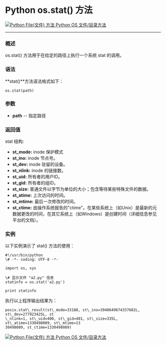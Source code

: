 Python os.stat() 方法
===================

 [![Python File(文件) 方法](../images/up.gif) Python OS 文件/目录方法](os-file-methods.html)

* * *

### 概述

os.stat() 方法用于在给定的路径上执行一个系统 stat 的调用。

### 语法

**stat()**方法语法格式如下：
```
os.stat(path)
```
### 参数

*   **path** \-\- 指定路径
    

### 返回值

stat 结构:

*   **st_mode:** inode 保护模式
*   **st_ino:** inode 节点号。
*   **st_dev:** inode 驻留的设备。
*   **st_nlink:** inode 的链接数。
*   **st_uid:** 所有者的用户ID。
*   **st_gid:** 所有者的组ID。
*   **st_size:** 普通文件以字节为单位的大小；包含等待某些特殊文件的数据。
*   **st_atime:** 上次访问的时间。
*   **st_mtime:** 最后一次修改的时间。
*   **st_ctime:** 由操作系统报告的"ctime"。在某些系统上（如Unix）是最新的元数据更改的时间，在其它系统上（如Windows）是创建时间（详细信息参见平台的文档）。

### 实例

以下实例演示了 stat() 方法的使用：
```
#!/usr/bin/python
\# -*- coding: UTF-8 -*-

import os, sys

\# 显示文件 "a2.py" 信息
statinfo = os.stat('a2.py')

print statinfo
```
执行以上程序输出结果为：
```
posix.stat\_result(st\_mode=33188, st\_ino=3940649674337682L, st\_dev=277923425L, st
\_nlink=1, st\_uid=400, st\_gid=401, st\_size=335L, st\_atime=1330498089, st\_mtime=13
30498089, st_ctime=1330498089)
```
 [![Python File(文件) 方法](../images/up.gif) Python OS 文件/目录方法](os-file-methods.html)